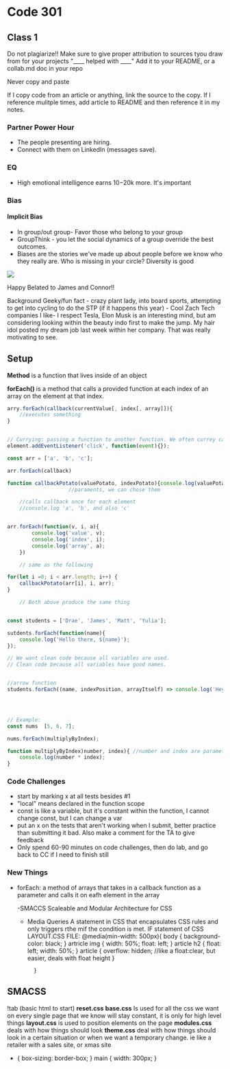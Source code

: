 # Code 301 
## Class 1

Do not plagiarize!!
Make sure to give proper attribution to sources tyou draw from for your projects
"____ helped with ____"
Add it to your README, or a collab.md doc in your repo

Never copy and paste

If I copy code from an article or anything, link the source to the copy. If I reference mulitple times, add article to README and then reference it in my notes.


### Partner Power Hour
- The people presenting are hiring. 
- Connect with them on LinkedIn (messages save).


### EQ
- High emotional intelligence earns $10-$20k more. It's important


### Bias

#### Implicit Bias
- In group/out group- Favor those who belong to your group
- GroupThink - you let the social dynamics of a group override the best outcomes.
- Biases are the stories we've made up about people before we know who they really are.
        Who is missing in your circle? 
        Diversity is good

![](2021-02-15-09-53-18.png)




Happy Belated to James and Connor!!

Background
Geeky/fun fact - crazy plant lady, into board sports, attempting to get into cycling to do the STP (if it happens this year) - Cool Zach
Tech companies I like- I respect Tesla, Elon Musk is an interesting mind, but am considering looking within the beauty indo first to make the jump. My hair idol posted my dream job last week within her company. That was really motivating to see.


## Setup
**Method** is a function that lives inside of an object

**forEach()** is a method that calls a provided function at each index of an array on the element at that index.
```js
arry.forEach(callback(currentValue[, index[, array]]){
    //executes something
}


// Currying: passing a function to another function. We often currey callback functions.
element.addEventListener('click', function(event){});

const arr = ['a', 'b', 'c'];

arr.forEach(callback)

function callbackPotato(valuePotato, indexPotato){console.log(valuePotato)};
                    //paraments, we can chose them

    //calls callback once for each element
    //console.log 'a', 'b', and also 'c'


arr.forEach(function(v, i, a){
        console.log('value', v);
        console.log('index', i);
        console.log('array', a);
    })

    // same as the following

for(let i =0; i < arr.length; i++) {
    callbackPotato(arr[i], i, arr);
}

    // Both above produce the same thing


const students = ['Drae', 'James', 'Matt', 'Yulia'];

sutdents.forEach(function(name){
    console.log('Hello there, ${name}');
});

// We want clean code because all variables are used.
// Clean code because all variables have good names.


//arrow function
students.forEach((name, indexPosition, arrayItself) => console.log('Hey there ${name} ${indexPosition} ${arrayItself}'));




// Example:
const nums  [5, 6, 7];

nums.forEach(multiplyByIndex);

function multiplyByIndex)number, index){ //number and index are parameters
    console.log(number * index);
}


```

### Code Challenges
- start by marking x at all tests besides #1
- "local" means declared in the function scope
- const is like a variable, but it's constant within the function, I cannot change const, but I can change a var
- put an x on the tests that aren't working when I submit, better practice than submitting it bad. Also make a comment for the TA to give feedback 
- Only spend 60-90 minutes on code challenges, then do lab, and go back to CC if I need to finish still


### New Things

- forEach: a method of arrays that takes in a callback function as a parameter and calls it on eafh element in the array

    -SMACCS
        Scaleable and Modular Architecture for CSS
    - Media Queries
        A statement in CSS that encapsulates CSS rules and only triggers rthe mif the condition is met. IF statement of CSS
        LAYOUT.CSS FILE:
            @media(min-width: 500px){
                body {
                    background-color: black;
                }
                artricle img {
                    width: 50%;
                    float: left;
                }
                article h2 {
                    float: left;
                    width: 50%;
                }
                article {
                    overflow: hidden; //like a float:clear, but easier, deals with float height
                }
                
            }

## SMACSS
!tab (basic html to start)
**reset.css**
**base.css** Is used for all the css we want on every single page that we know will stay constant, it is only for high level things
**layout.css** is used to position elements on the page
**modules.css** deals with how things should look
**theme.css** deal with how things should look in a certain situation or when we want a temporary change. ie like a retailer with a sales site, or xmas site


* {
    box-sizing: border-box;
}
main {
    width: 300px;
}


